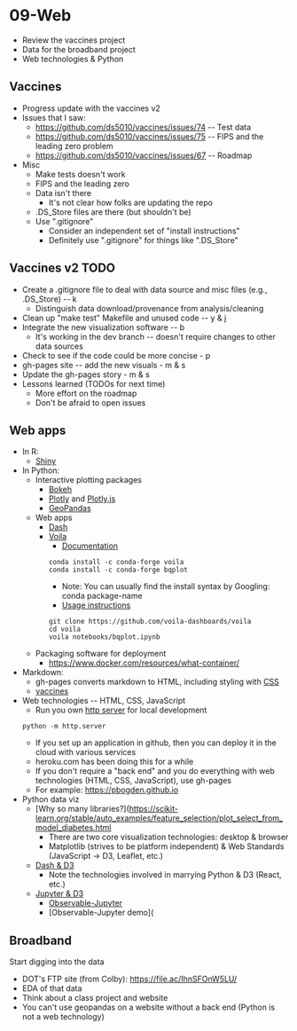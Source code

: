 
# 09-Web

* Review the vaccines project
* Data for the broadband project
* Web technologies & Python 

## Vaccines

* Progress update with the vaccines v2
* Issues that I saw:
  * https://github.com/ds5010/vaccines/issues/74 -- Test data
  * https://github.com/ds5010/vaccines/issues/75 -- FIPS and the leading zero problem
  * https://github.com/ds5010/vaccines/issues/67 -- Roadmap
* Misc
  * Make tests doesn't work
  * FIPS and the leading zero
  * Data isn't there
    * It's not clear how folks are updating the repo
  * .DS_Store files are there (but shouldn't be)
  * Use ".gitignore"
    * Consider an independent set of "install instructions"
    * Definitely use ".gitignore" for things like ".DS_Store"

## Vaccines v2 TODO

* Create a .gitignore file to deal with data source and misc files (e.g., .DS_Store) -- k
  * Distinguish data download/provenance from analysis/cleaning
* Clean up "make test" Makefile and unused code -- y & j
* Integrate the new visualization software -- b
  * It's working in the dev branch -- doesn't require changes to other data sources
* Check to see if the code could be more concise - p
* gh-pages site -- add the new visuals - m & s
* Update the gh-pages story - m & s
* Lessons learned (TODOs for next time)
  * More effort on the roadmap
  * Don't be afraid to open issues 

## Web apps

* In R: 
  * [Shiny](https://shiny.rstudio.com/)
* In Python:
  * Interactive plotting packages
    * [Bokeh](https://docs.bokeh.org/en/latest/docs/user_guide/server.html)
    * [Plotly](https://plotly.com/javascript/) and [Plotly.js](https://github.com/plotly/plotly.js)
    * [GeoPandas](https://geopandas.org/en/stable/)
  * Web apps
    * [Dash](https://plotly.com/dash/)
    * [Voila](https://github.com/voila-dashboards/voila)
      * [Documentation](https://voila.readthedocs.io/en/stable/)
      ```
      conda install -c conda-forge voila
      conda install -c conda-forge bqplot
      ```
      * Note: You can usually find the install syntax by Googling: conda package-name
      * [Usage instructions](https://voila.readthedocs.io/en/stable/using.html)
      ```
      git clone https://github.com/voila-dashboards/voila
      cd voila
      voila notebooks/bqplot.ipynb
      ```
  * Packaging software for deployment
      * https://www.docker.com/resources/what-container/
* Markdown:
  * gh-pages converts markdown to HTML, including styling with [CSS](https://developer.mozilla.org/en-US/docs/Web/CSS)
  * [vaccines](ds5010.github.io/vaccines)
* Web technologies -- HTML, CSS, JavaScript
  * Run you own [http server](https://docs.python.org/3/library/http.server.html) for local development
  ```
  python -m http.server
  ```
  * If you set up an application in github, then you can deploy it in the cloud with various services
  * heroku.com has been doing this for a while
  * If you don't require a "back end" and you do everything with web technologies (HTML, CSS, JavaScript), use gh-pages
  * For example: https://pbogden.github.io
* Python data viz
  * [Why so many libraries?](https://scikit-learn.org/stable/auto_examples/feature_selection/plot_select_from_model_diabetes.html
    * There are two core visualization technologies: desktop & browser
    * Matplotlib (strives to be platform independent) & Web Standards (JavaScript -> D3, Leaflet, etc.)
  * [Dash & D3](https://dash.plotly.com/d3-react-components)
    * Note the technologies involved in marrying Python & D3 (React, etc.)
  * [Jupyter & D3](https://colab.research.google.com/drive/1HhbvoeR9IsxAIZQXYwuEoJjppWL2IZ3E)
    * [Observable-Jupyter](https://github.com/thomasballinger/observable-jupyter)
    * [Observable-Jupyter demo](

## Broadband

Start digging into the data

* DOT's FTP site (from Colby): https://file.ac/IhnSFOnW5LU/
* EDA of that data
* Think about a class project and website
* You can't use geopandas on a website without a back end (Python is not a web technology)
